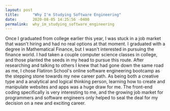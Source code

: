```yaml
---
layout: post
title:      "Why I'm Studying Software Engineering"
date:       2020-08-05 14:25:56 -0400
permalink:  why_im_studying_software_engineering
---
```


Once I graduated from college earlier this year, I was stuck in a job market that wasn't hiring and had no real options at that moment. I graduated with a degree in Mathematical Finance, but I wasn't interested in pursuing the finance world. I had taken a couple computer science classes in college, and those planted the seeds in my head to pursue this route. After researching and talking to others I knew that had gone down the same road as me, I chose Flatiron School's online software engineering bootcamp as the stepping stone towards my new career path. As being both a creative type and a analytical and logical thinking person, learning how to create and manipulate websites and apps was a huge draw for me. The front-end coding specifically is very interesting to me, and the growing job market for programmers and software engineers only helped to seal the deal for my decision on a new and exciting career.
